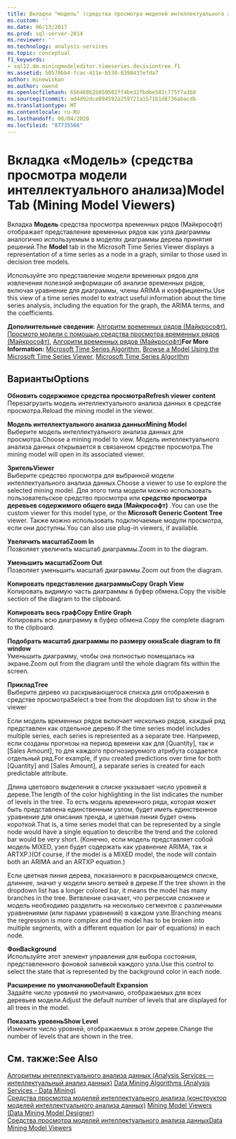 ```yaml
---
title: Вкладка "модель" (средства просмотра моделей интеллектуального анализа данных) | Документация Майкрософт
ms.custom: ''
ms.date: 06/13/2017
ms.prod: sql-server-2014
ms.reviewer: ''
ms.technology: analysis-services
ms.topic: conceptual
f1_keywords:
- sql12.dm.miningmodeleditor.timeseries.decisiontree.f1
ms.assetid: 50570bb4-fcac-411e-b530-0398437efda7
author: minewiskan
ms.author: owend
ms.openlocfilehash: 656468b2b850502ff4be32fbdbe501c775f7a3b8
ms.sourcegitcommit: ad4d92dce894592a259721a1571b1d8736abacdb
ms.translationtype: MT
ms.contentlocale: ru-RU
ms.lasthandoff: 08/04/2020
ms.locfileid: "87735566"
---
```

# <a name="model-tab-mining-model-viewers"></a><span data-ttu-id="514b2-102">Вкладка «Модель» (средства просмотра модели интеллектуального анализа)</span><span class="sxs-lookup"><span data-stu-id="514b2-102">Model Tab (Mining Model Viewers)</span></span>
  <span data-ttu-id="514b2-103">Вкладка **Модель** средства просмотра временных рядов (Майкрософт) отображает представление временных рядов как узла диаграммы аналогично используемым в моделях диаграммы дерева принятия решений.</span><span class="sxs-lookup"><span data-stu-id="514b2-103">The **Model** tab in the Microsoft Time Series Viewer displays a representation of a time series as a node in a graph, similar to those used in decision tree models.</span></span>  
  
 <span data-ttu-id="514b2-104">Используйте это представление модели временных рядов для извлечения полезной информации об анализе временных рядов, включая уравнение для диаграммы, члены ARIMA и коэффициенты.</span><span class="sxs-lookup"><span data-stu-id="514b2-104">Use this view of a time series model to extract useful information about the time series analysis, including the equation for the graph, the ARIMA terms, and the coefficients.</span></span>  
  
 <span data-ttu-id="514b2-105">**Дополнительные сведения:** [Алгоритм временных рядов (Майкрософт)](data-mining/microsoft-time-series-algorithm.md), [Просмотр модели с помощью средства просмотра временных рядов (Майкрософт)](data-mining/browse-a-model-using-the-microsoft-time-series-viewer.md), [Алгоритм временных рядов (Майкрософт)](data-mining/microsoft-time-series-algorithm.md)</span><span class="sxs-lookup"><span data-stu-id="514b2-105">**For More Information:** [Microsoft Time Series Algorithm](data-mining/microsoft-time-series-algorithm.md), [Browse a Model Using the Microsoft Time Series Viewer](data-mining/browse-a-model-using-the-microsoft-time-series-viewer.md), [Microsoft Time Series Algorithm](data-mining/microsoft-time-series-algorithm.md)</span></span>  
  
## <a name="options"></a><span data-ttu-id="514b2-106">Варианты</span><span class="sxs-lookup"><span data-stu-id="514b2-106">Options</span></span>  
 <span data-ttu-id="514b2-107">**Обновить содержимое средства просмотра**</span><span class="sxs-lookup"><span data-stu-id="514b2-107">**Refresh viewer content**</span></span>  
 <span data-ttu-id="514b2-108">Перезагрузить модель интеллектуального анализа данных в средстве просмотра.</span><span class="sxs-lookup"><span data-stu-id="514b2-108">Reload the mining model in the viewer.</span></span>  
  
 <span data-ttu-id="514b2-109">**Модель интеллектуального анализа данных**</span><span class="sxs-lookup"><span data-stu-id="514b2-109">**Mining Model**</span></span>  
 <span data-ttu-id="514b2-110">Выберите модель интеллектуального анализа данных для просмотра.</span><span class="sxs-lookup"><span data-stu-id="514b2-110">Choose a mining model to view.</span></span> <span data-ttu-id="514b2-111">Модель интеллектуального анализа данных открывается в связанном средстве просмотра.</span><span class="sxs-lookup"><span data-stu-id="514b2-111">The mining model will open in its associated viewer.</span></span>  
  
 <span data-ttu-id="514b2-112">**Зритель**</span><span class="sxs-lookup"><span data-stu-id="514b2-112">**Viewer**</span></span>  
 <span data-ttu-id="514b2-113">Выберите средство просмотра для выбранной модели интеллектуального анализа данных.</span><span class="sxs-lookup"><span data-stu-id="514b2-113">Choose a viewer to use to explore the selected mining model.</span></span> <span data-ttu-id="514b2-114">Для этого типа модели можно использовать пользовательское средство просмотра или **средство просмотра деревьев содержимого общего вида (Майкрософт)** .</span><span class="sxs-lookup"><span data-stu-id="514b2-114">You can use the custom viewer for this model type, or the **Microsoft Generic Content Tree** viewer.</span></span> <span data-ttu-id="514b2-115">Также можно использовать подключаемые модули просмотра, если они доступны.</span><span class="sxs-lookup"><span data-stu-id="514b2-115">You can also use plug-in viewers, if available.</span></span>  
  
 <span data-ttu-id="514b2-116">**Увеличить масштаб**</span><span class="sxs-lookup"><span data-stu-id="514b2-116">**Zoom In**</span></span>  
 <span data-ttu-id="514b2-117">Позволяет увеличить масштаб диаграммы.</span><span class="sxs-lookup"><span data-stu-id="514b2-117">Zoom in to the diagram.</span></span>  
  
 <span data-ttu-id="514b2-118">**Уменьшить масштаб**</span><span class="sxs-lookup"><span data-stu-id="514b2-118">**Zoom Out**</span></span>  
 <span data-ttu-id="514b2-119">Позволяет уменьшить масштаб диаграммы.</span><span class="sxs-lookup"><span data-stu-id="514b2-119">Zoom out from the diagram.</span></span>  
  
 <span data-ttu-id="514b2-120">**Копировать представление диаграммы**</span><span class="sxs-lookup"><span data-stu-id="514b2-120">**Copy Graph View**</span></span>  
 <span data-ttu-id="514b2-121">Копировать видимую часть диаграммы в буфер обмена.</span><span class="sxs-lookup"><span data-stu-id="514b2-121">Copy the visible section of the diagram to the clipboard.</span></span>  
  
 <span data-ttu-id="514b2-122">**Копировать весь граф**</span><span class="sxs-lookup"><span data-stu-id="514b2-122">**Copy Entire Graph**</span></span>  
 <span data-ttu-id="514b2-123">Копировать всю диаграмму в буфер обмена.</span><span class="sxs-lookup"><span data-stu-id="514b2-123">Copy the complete diagram to the clipboard.</span></span>  
  
 <span data-ttu-id="514b2-124">**Подобрать масштаб диаграммы по размеру окна**</span><span class="sxs-lookup"><span data-stu-id="514b2-124">**Scale diagram to fit window**</span></span>  
 <span data-ttu-id="514b2-125">Уменьшить диаграмму, чтобы она полностью помещалась на экране.</span><span class="sxs-lookup"><span data-stu-id="514b2-125">Zoom out from the diagram until the whole diagram fits within the screen.</span></span>  
  
 <span data-ttu-id="514b2-126">**Приклад**</span><span class="sxs-lookup"><span data-stu-id="514b2-126">**Tree**</span></span>  
 <span data-ttu-id="514b2-127">Выберите дерево из раскрывающегося списка для отображения в средстве просмотра</span><span class="sxs-lookup"><span data-stu-id="514b2-127">Select a tree from the dropdown list to show in the viewer</span></span>  
  
 <span data-ttu-id="514b2-128">Если модель временных рядов включает несколько рядов, каждый ряд представлен как отдельное дерево.</span><span class="sxs-lookup"><span data-stu-id="514b2-128">If the time series model includes multiple series, each series is represented as a separate tree.</span></span> <span data-ttu-id="514b2-129">Например, если созданы прогнозы на период времени как для [Quantity], так и [Sales Amount], то для каждого прогнозируемого атрибута создается отдельный ряд.</span><span class="sxs-lookup"><span data-stu-id="514b2-129">For example, if you created predictions over time for both [Quantity] and [Sales Amount], a separate series is created for each predictable attribute.</span></span>  
  
 <span data-ttu-id="514b2-130">Длина цветового выделения в списке указывает число уровней в дереве.</span><span class="sxs-lookup"><span data-stu-id="514b2-130">The length of the color highlighting in the list indicates the number of levels in the tree.</span></span> <span data-ttu-id="514b2-131">То есть модель временного ряда, которая может быть представлена единственным узлом, будет иметь единственное уравнение для описания тренда, и цветная линия будет очень короткой.</span><span class="sxs-lookup"><span data-stu-id="514b2-131">That is, a time series model that can be represented by a single node would have a single equation to describe the trend and the colored bar would be very short.</span></span> <span data-ttu-id="514b2-132">(Конечно, если модель представляет собой модель MIXED, узел будет содержать как уравнение ARIMA, так и ARTXP.)</span><span class="sxs-lookup"><span data-stu-id="514b2-132">(Of course, if the model is a MIXED model, the node will contain both an ARIMA and an ARTXP equation.)</span></span>  
  
 <span data-ttu-id="514b2-133">Если цветная линия дерева, показанного в раскрывающемся списке, длиннее, значит у модели много ветвей в дереве.</span><span class="sxs-lookup"><span data-stu-id="514b2-133">If the tree shown in the dropdown list has a longer colored bar, it means the model has many branches in the tree.</span></span> <span data-ttu-id="514b2-134">Ветвление означает, что регрессия сложнее и модель необходимо разделить на несколько сегментов с различными уравнениями (или парами уравнений) в каждом узле.</span><span class="sxs-lookup"><span data-stu-id="514b2-134">Branching means the regression is more complex and the model has to be broken into multiple segments, with a different equation (or pair of equations) in each node.</span></span>  
  
 <span data-ttu-id="514b2-135">**Фон**</span><span class="sxs-lookup"><span data-stu-id="514b2-135">**Background**</span></span>  
 <span data-ttu-id="514b2-136">Используйте этот элемент управления для выбора состояния, представленного фоновой заливкой каждого узла.</span><span class="sxs-lookup"><span data-stu-id="514b2-136">Use this control to select the state that is represented by the background color in each node.</span></span>  
  
 <span data-ttu-id="514b2-137">**Расширение по умолчанию**</span><span class="sxs-lookup"><span data-stu-id="514b2-137">**Default Expansion**</span></span>  
 <span data-ttu-id="514b2-138">Задайте число уровней по умолчанию, отображаемых для всех деревьев модели.</span><span class="sxs-lookup"><span data-stu-id="514b2-138">Adjust the default number of levels that are displayed for all trees in the model.</span></span>  
  
 <span data-ttu-id="514b2-139">**Показать уровень**</span><span class="sxs-lookup"><span data-stu-id="514b2-139">**Show Level**</span></span>  
 <span data-ttu-id="514b2-140">Измените число уровней, отображаемых в этом дереве.</span><span class="sxs-lookup"><span data-stu-id="514b2-140">Change the number of levels that are shown in the tree.</span></span>  
  
## <a name="see-also"></a><span data-ttu-id="514b2-141">См. также:</span><span class="sxs-lookup"><span data-stu-id="514b2-141">See Also</span></span>  
 <span data-ttu-id="514b2-142">[Алгоритмы интеллектуального анализа данных &#40;Analysis Services — интеллектуальный анализ данных&#41;](data-mining/data-mining-algorithms-analysis-services-data-mining.md) </span><span class="sxs-lookup"><span data-stu-id="514b2-142">[Data Mining Algorithms &#40;Analysis Services - Data Mining&#41;](data-mining/data-mining-algorithms-analysis-services-data-mining.md) </span></span>  
 <span data-ttu-id="514b2-143">[Средства просмотра моделей интеллектуального анализа &#40;конструктор моделей интеллектуального анализа данных&#41;](mining-model-viewers-data-mining-model-designer.md) </span><span class="sxs-lookup"><span data-stu-id="514b2-143">[Mining Model Viewers &#40;Data Mining Model Designer&#41;](mining-model-viewers-data-mining-model-designer.md) </span></span>  
 [<span data-ttu-id="514b2-144">Средства просмотра моделей интеллектуального анализа данных</span><span class="sxs-lookup"><span data-stu-id="514b2-144">Data Mining Model Viewers</span></span>](data-mining/data-mining-model-viewers.md)  
  
  
